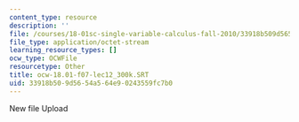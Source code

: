 ```yaml
---
content_type: resource
description: ''
file: /courses/18-01sc-single-variable-calculus-fall-2010/33918b509d5654a564e90243559fc7b0_ocw-18.01-f07-lec12_300k.SRT
file_type: application/octet-stream
learning_resource_types: []
ocw_type: OCWFile
resourcetype: Other
title: ocw-18.01-f07-lec12_300k.SRT
uid: 33918b50-9d56-54a5-64e9-0243559fc7b0
---
```

New file Upload

